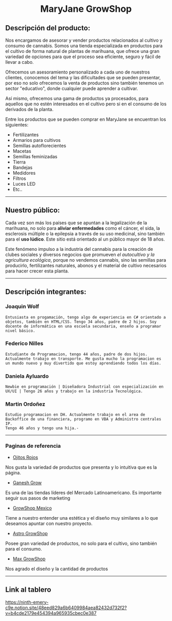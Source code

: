 <!-- Markdown -->
<!-- https://markdown.es/ -->
<!-- Nombres
Descripcion de la Pagina
Paginas que usamos de modelo (minimo4) que tomamos de cada pagina y porque -->
<!-- información del proyecto.
A quien apunta de que se trata, integrantes, como se configura si alguien lo instala
readme "express" en github/expressjs/express -->
<!-- Grupo en Discord https://discord.gg/x2EUr3MXYk -->


# <center>   **MaryJane GrowShop** </center>


<!-- Entregable: Crear archivo README.md en el repositiorio con:
● Una breve descripción de la oferta de productos y/o servicios ofrecidos por su
sitio. También agregar una breve descripción del público al que apunta el sitio.
● Una breve descripción de los integrantes del equipo. -->

## Descripción del producto: 

Nos encargamos de asesorar y vender productos relacionados al cultivo y consumo de cannabis. Somos una tienda especializada en productos para el cultivo de forma natural de plantas de marihuana, que ofrece una gran variedad de opciones para que el proceso sea eficiente, seguro y fácil de llevar a cabo. 

Ofrecemos un asesoramiento personalizado a cada uno de nuestros clientes, conocemos del tema y las dificultades que se pueden presentar, por eso no solo ofrecemos la venta de productos sino también tenemos un sector "educativo", donde cualquier puede aprender a cultivar.

Así mismo, ofrecemos una gama de productos ya procesados, para aquellos que no estén interesados ​​en el cultivo pero si en el consumo de los derivados de la planta.


Entre los productos que se pueden comprar en MaryJane se encuentran los siguientes: 
- Fertilizantes
- Armarios para cultivos
- Semillas autoflorecientes
- Macetas
- Semillas feminizadas
- Tierra
- Bandejas
- Medidores
- Filtros
- Luces LED
- Etc..
***

## Nuestro público:


Cada vez son más los países que se apuntan a la legalización de la marihuana, no solo para **aliviar enfermedades** como el cáncer, el sida, la esclerosis múltiple o la epilepsia a través de su uso medicinal, sino también para el **uso lúdico**. Este sitio está orientado al un público mayor de 18 años.

Este fenómeno impulso a la industria del cannabis para la creación de clubes sociales y diversos negocios que promueven _el autocultivo y la agricultura ecológica_, porque no vendemos cannabis, sino las semillas para producirlo, fertilizantes naturales, abonos y el material de cultivo necesarios para hacer crecer esta planta. 

***

## Descripción integrantes:   


###   Joaquin Wolf 

    Entusiasta en progamación, tengo algo de experiencia en C# orientado a objetos, también en HTML/CSS. Tengo 34 años, padre de 2 hijos. Soy docente de informática en una escuela secundaria, enseño a programar nivel básico.

###   Federico Nilles

    Estudiante de Programacion, tengo 44 años, padre de dos hijos. Actualmente trabajo en transporte. Me gusta mucho la programacion es un mundo nuevo y muy divertido que estoy aprendiendo todos los días.

###   Daniela Ayluardo 

    Newbie en programación | Diseñadora Industrial con especialización en UX/UI | Tengo 26 años y trabajo en la industria Tecnológica.

###   Martin Ordoñez   

    Estudio programacion en DH. Actualmente trabajo en el area de Backoffice de una financiera, programo en VBA y Administro centrales IP.
    Tengo 46 años y tengo una hija.-

***
### Paginas de referencia

* [Ojitos Rojos](https://www.ojitosrojos.com)

Nos gusta la variedad de productos que presenta y lo intuitiva que es la página.


* [Ganesh Grow](https://growshopganesh.com)

Es una de las tiendas líderes del Mercado Latinoamericano.  Es importante seguir sus pasos de marketing 

* [GrowShop Mexico](https://growshopmexico.com)

Tiene a nuestro entender una estética y el diseño muy similares a lo que deseamos apuntar con nuestro proyecto.

* [Astro GrowShop](https://astrogrowshop.cl/)

Posee gran variedad de productos, no solo para el cultivo, sino también para el consumo. 

* [Max GrowShop](https://maxgrowshop.com/)

Nos agrado el diseño y la cantidad de productos

***

## Link al tablero
https://ninth-emery-c9e.notion.site/48eed829a6b6409984aea82432d732f2?v=b4cde2179e454394a965935cbec0e387

<!--

catalogo/productos

venta de cultivos indoor 
Hidroponico
semillas
fertilizantes
Kits de cultivos (todo)

Crear Usuario 
Login , Sign Up
Perfil, historial

Carrito



Pasarela


seccion de cultivos (enseñar)

-->









